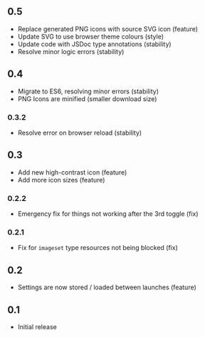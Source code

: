 ## 0.5
- Replace generated PNG icons with source SVG icon (feature)
- Update SVG to use browser theme colours (style)
- Update code with JSDoc type annotations (stability)
- Resolve minor logic errors (stability)

## 0.4
- Migrate to ES6, resolving minor errors (stability)
- PNG Icons are minified (smaller download size)

### 0.3.2
- Resolve error on browser reload (stability)

## 0.3
- Add new high-contrast icon (feature)
- Add more icon sizes (feature)

### 0.2.2
- Emergency fix for things not working after the 3rd toggle (fix)

### 0.2.1
- Fix for `imageset` type resources not being blocked (fix)

## 0.2
- Settings are now stored / loaded between launches (feature)

## 0.1
- Initial release
